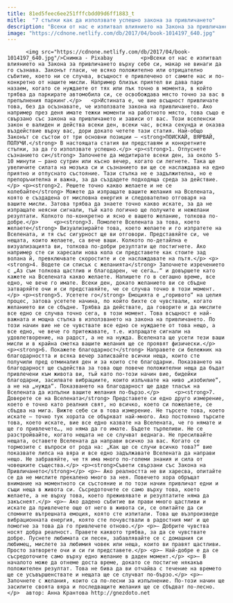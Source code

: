 ```yaml
---
title: 81ed5feec6ee251fffcbdd09d6ff1883_t
mitle:  "7 стъпки как да използвате успешно закона за привличането"
description: "Всеки от нас е изпитвал влиянието на Закона за привличането върху себе си, макар не винаги да го съзнава. Законът гласи, че всяко положително или отрицателно събитие, което ни се случва, всъщност е привлечено от самите нас и по-конкретно от нашите мисли. Например близък приятел ви дава пари назаем, когато се нуждаете от тях или …"
image: "https://cdnone.netlify.com/db/2017/04/book-1014197_640.jpg"
---
```


          <img src="https://cdnone.netlify.com/db/2017/04/book-1014197_640.jpg"/>Снимка - Pixabay         <p>Всеки от нас е изпитвал влиянието на Закона за привличането върху себе си, макар не винаги да го съзнава. Законът гласи, че всяко положително или отрицателно събитие, което ни се случва, всъщност е привлечено от самите нас и по-конкретно от нашите мисли. Например близък приятел ви дава пари назаем, когато се нуждаете от тях или пък точно в момента, в който трябва да паркирате автомобила си, се освобождава място точно за вас в препълнения паркинг.</p>   <p>Истината е, че вие всъщност привличате това, без да осъзнавате, че използвате закона на привличането. Ако например през деня имате тежки моменти на работното място, това също е свързано със закона на привличането и зависи от вас. Този вселенски закон е валиден и действа всеки ден, всеки час, всяка секунда и оказва въздействие върху вас, дори докато четете тази статия. Най-общо Законът се състои от три основни позиции – <strong>ПОИСКАЙ, ВЯРВАЙ, ПОЛУЧИ.</strong> В настоящата статия ви представям и конкретните стъпки, за да го използвате успешно.</p> <p><strong>1. Отпуснете съзнанието си</strong> Започнете да медитирате всеки ден, за около 5-10 минути – рано сутрин или късно вечер, когато си легнете. Така ще увеличите силата на мозъка си и съзнанието ви ще се наслаждава на едно приятно и отпуснато състояние. Тази стъпка не е задължителна, но е препоръчителна и важна, за да създадете подходяща среда за действие.</p> <p><strong>2. Решете точно какво желаете и не се колебайте</strong> Можете да изпращате вашите желания на Вселената, която е създадена от мисловна енергия и следователно отговаря на вашите мисли. Затова трябва да знаете точно какво искате, за да не изпращате неясни сигнали, тъй като логично ще получите и нежелани резултати. Колкото по-конкретно и ясно е вашето желание, толкова по-добре.</p>     <p><strong>3. Помолете Вселената за това, което желаете</strong> Визуализирайте това, което желаете и го изпратете на Вселената, и тя със сигурност ще ви отговори. Представяйте си, че нещата, които желаете, са вече ваши. Колкото по-детайлна е визуализацията ви, толкова по-добри резултати ще постигнете. Ако например сте си харесали нова кола си представете как стоите зад волана й, превключвате скоростите и се наслаждавате на пътя.</p> <p><strong>4. Водете си списък с желанията</strong> Започнете изречението с „Аз съм толкова щастлив и благодарен, че сега….“ и довършете като кажете на Вселената какво желаете. Напишете го в сегашно време, все едно, че вече го имате. Всеки ден, докато желанието ви се сбъдне затваряйте очи и си представяйте, че се случва точно в този момент.</p> <p><strong>5. Усетете го</strong> Емоцията е „горивото“ на целия процес, затова усетете начина, по който бихте се чувствали, когато желанието ви се сбъдне. Трябва да действате, да говорите и да мислите все едно се случва точно сега, в този момент. Това всъщност е най-важната и мощна стъпка в използването на закона на привличането. По този начин вие не се чувствате все едно се нуждаете от това нещо, а все едно, че вече го притежавате, т.е. изпращате сигнали на удовлетворение, на радост, а не на нужда. Вселената ще усети тези ваши мисли и в крайна сметка вашите желания ще се проявят физически.</p> <p><strong>6. Покажете благодарност</strong> Направете си бележник на благодарността и всяка вечер записвайте всички неща, които сте получили пред отминалия ден и за които сте благодарни. Показването на благодарност ще съдейства за това още повече положителни неща да бъдат привлечени към живота ви, тъй като по-този начин вие, бидейки благодарни, засилвате вибрациите, които излъчвате на ниво „изобилие“, а не на „нужда“. Показването на благодарност ще даде тласък на Вселената да изпълни вашите желания по-бързо.</p>     <p><strong>7. Доверете се на Вселената</strong> Представете си едно друго измерение, което е точно като реалния свят, но всичко, което си пожелаете, се сбъдва на мига. Вижте себе си в това измерение. Не търсете това, което искате – точно тук хората се объркват най-много. Ако постоянно търсите това, което искате, вие все едно казвате на Вселената, че го нямате и ще го привлечете…, но няма да го имате. Бъдете търпеливи. Не се разстройвайте, когато нещата не се случват веднага. Не пресилвайте нещата, оставете Вселената да направи всичко за вас. Когато се тормозите с въпроси от рода на: „Как ще се случи всичко това?“ вие показвате липса на вяра и все едно задължавате Вселената да направи нещо. Не забравяйте, че тя има много по-големи знания и сила от човешките същества.</p> <p><strong>Съвети свързани със Закона на Привличането</strong></p> <p>– Ако реалността не ви харесва, опитайте се да не мислите прекалено много за нея. Повечето хора обръщат внимание на моментното си състояние и по този начин привличат едни и същи неща в живота си. Съсредоточете се само върху това, което желаете, а не върху това, което преживявате и резултатите няма да закъснеят.</p> <p>– Ако дадено събитие ви прави много щастливи и искате да привлечете още от него в живота си, се опитайте да си спомните вътрешната емоция, която сте изпитали. Това ще възпроизведе вибрационната енергия, която сте почувствали в радостния миг и ще помогне за това да го привлечете отново.</p> <p>– Добрите чувства носят добра реалност. Правете каквото трябва, за да се чувствате добре. Пуснете любимата си песен, забавлявайте се с домашния си любимец, мислете за любимия човек или неща, които ви правят щастливи. Просто затворете очи и си ги представете.</p> <p>– Най-добре е да се съсредоточите само върху едно желание в даден момент.</p> <p>– В началото може да отнеме доста време, докато се постигне някакъв положителен резултат. Това не бива да ви отчайва с течение на времето ще се усъвършенствате и нещата ще се случват по-бързо.</p> <p>– Започнете с желания, които са по-лесни за изпълнение. По-този начин ще засилите своята вяра и последващите желания ще се сбъдват по-лесно.</p>  автор: Анна Крантова http://gnezdoto.net          